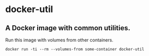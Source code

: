 # docker-util

## A Docker image with common utilities.

Run this image with volumes from other containers.

    docker run -ti --rm --volumes-from some-container docker-util